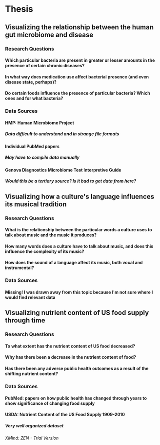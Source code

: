 # Thesis
## Visualizing the relationship between the human gut microbiome and disease
### Research Questions
#### Which particular bacteria are present in greater or lesser amounts in the presence of certain chronic diseases?
#### In what way does medication use affect bacterial presence (and even disease state, perhaps)?
#### Do certain foods influence the presence of particular bacteria? Which ones and for what bacteria?
### Data Sources
#### HMP: Human Microbiome Project
##### Data difficult to understand and in strange file formats
#### Individual PubMed papers
##### May have to compile data manually
#### Genova Diagnostics Microbiome Test Interpretive Guide
##### Would this be a tertiary source? Is it bad to get data from here?
## Visualizing how a culture's language influences its musical tradition
### Research Questions
#### What is the relationship between the particular words a culture uses to talk about music and the music it produces?
#### How many words does a culture have to talk about music, and does this influence the complexity of its music?
#### How does the sound of a language affect its music, both vocal and instrumental?
### Data Sources
#### Missing! I was drawn away from this topic because I'm not sure where I would find relevant data
## Visualizing nutrient content of US food supply through time
### Research Questions
#### To what extent has the nutrient content of US food decreased?
#### Why has there been a decrease in the nutrient content of food?
#### Has there been any adverse public health outcomes as a result of the shifting nutrient content?
### Data Sources
#### PubMed: papers on how public health has changed through years to show significance of changing food supply
#### USDA: Nutrient Content of the US Food Supply 1909-2010 
##### Very well organized dataset
*XMind: ZEN - Trial Version*